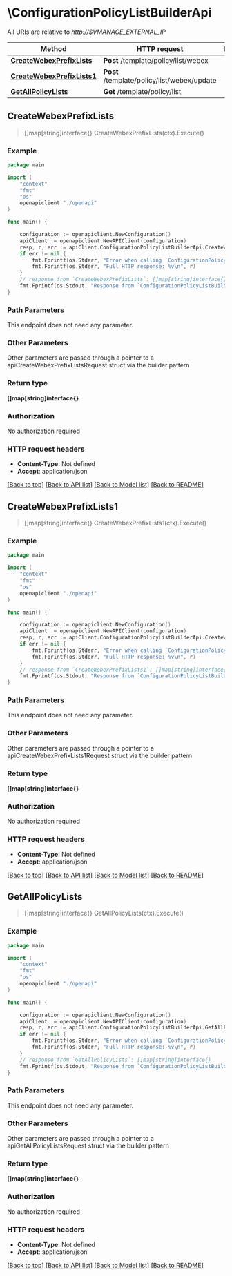 # \ConfigurationPolicyListBuilderApi

All URIs are relative to *http://$VMANAGE_EXTERNAL_IP*

Method | HTTP request | Description
------------- | ------------- | -------------
[**CreateWebexPrefixLists**](ConfigurationPolicyListBuilderApi.md#CreateWebexPrefixLists) | **Post** /template/policy/list/webex | 
[**CreateWebexPrefixLists1**](ConfigurationPolicyListBuilderApi.md#CreateWebexPrefixLists1) | **Post** /template/policy/list/webex/update | 
[**GetAllPolicyLists**](ConfigurationPolicyListBuilderApi.md#GetAllPolicyLists) | **Get** /template/policy/list | 



## CreateWebexPrefixLists

> []map[string]interface{} CreateWebexPrefixLists(ctx).Execute()





### Example

```go
package main

import (
    "context"
    "fmt"
    "os"
    openapiclient "./openapi"
)

func main() {

    configuration := openapiclient.NewConfiguration()
    apiClient := openapiclient.NewAPIClient(configuration)
    resp, r, err := apiClient.ConfigurationPolicyListBuilderApi.CreateWebexPrefixLists(context.Background()).Execute()
    if err != nil {
        fmt.Fprintf(os.Stderr, "Error when calling `ConfigurationPolicyListBuilderApi.CreateWebexPrefixLists``: %v\n", err)
        fmt.Fprintf(os.Stderr, "Full HTTP response: %v\n", r)
    }
    // response from `CreateWebexPrefixLists`: []map[string]interface{}
    fmt.Fprintf(os.Stdout, "Response from `ConfigurationPolicyListBuilderApi.CreateWebexPrefixLists`: %v\n", resp)
}
```

### Path Parameters

This endpoint does not need any parameter.

### Other Parameters

Other parameters are passed through a pointer to a apiCreateWebexPrefixListsRequest struct via the builder pattern


### Return type

**[]map[string]interface{}**

### Authorization

No authorization required

### HTTP request headers

- **Content-Type**: Not defined
- **Accept**: application/json

[[Back to top]](#) [[Back to API list]](../README.md#documentation-for-api-endpoints)
[[Back to Model list]](../README.md#documentation-for-models)
[[Back to README]](../README.md)


## CreateWebexPrefixLists1

> []map[string]interface{} CreateWebexPrefixLists1(ctx).Execute()





### Example

```go
package main

import (
    "context"
    "fmt"
    "os"
    openapiclient "./openapi"
)

func main() {

    configuration := openapiclient.NewConfiguration()
    apiClient := openapiclient.NewAPIClient(configuration)
    resp, r, err := apiClient.ConfigurationPolicyListBuilderApi.CreateWebexPrefixLists1(context.Background()).Execute()
    if err != nil {
        fmt.Fprintf(os.Stderr, "Error when calling `ConfigurationPolicyListBuilderApi.CreateWebexPrefixLists1``: %v\n", err)
        fmt.Fprintf(os.Stderr, "Full HTTP response: %v\n", r)
    }
    // response from `CreateWebexPrefixLists1`: []map[string]interface{}
    fmt.Fprintf(os.Stdout, "Response from `ConfigurationPolicyListBuilderApi.CreateWebexPrefixLists1`: %v\n", resp)
}
```

### Path Parameters

This endpoint does not need any parameter.

### Other Parameters

Other parameters are passed through a pointer to a apiCreateWebexPrefixLists1Request struct via the builder pattern


### Return type

**[]map[string]interface{}**

### Authorization

No authorization required

### HTTP request headers

- **Content-Type**: Not defined
- **Accept**: application/json

[[Back to top]](#) [[Back to API list]](../README.md#documentation-for-api-endpoints)
[[Back to Model list]](../README.md#documentation-for-models)
[[Back to README]](../README.md)


## GetAllPolicyLists

> []map[string]interface{} GetAllPolicyLists(ctx).Execute()





### Example

```go
package main

import (
    "context"
    "fmt"
    "os"
    openapiclient "./openapi"
)

func main() {

    configuration := openapiclient.NewConfiguration()
    apiClient := openapiclient.NewAPIClient(configuration)
    resp, r, err := apiClient.ConfigurationPolicyListBuilderApi.GetAllPolicyLists(context.Background()).Execute()
    if err != nil {
        fmt.Fprintf(os.Stderr, "Error when calling `ConfigurationPolicyListBuilderApi.GetAllPolicyLists``: %v\n", err)
        fmt.Fprintf(os.Stderr, "Full HTTP response: %v\n", r)
    }
    // response from `GetAllPolicyLists`: []map[string]interface{}
    fmt.Fprintf(os.Stdout, "Response from `ConfigurationPolicyListBuilderApi.GetAllPolicyLists`: %v\n", resp)
}
```

### Path Parameters

This endpoint does not need any parameter.

### Other Parameters

Other parameters are passed through a pointer to a apiGetAllPolicyListsRequest struct via the builder pattern


### Return type

**[]map[string]interface{}**

### Authorization

No authorization required

### HTTP request headers

- **Content-Type**: Not defined
- **Accept**: application/json

[[Back to top]](#) [[Back to API list]](../README.md#documentation-for-api-endpoints)
[[Back to Model list]](../README.md#documentation-for-models)
[[Back to README]](../README.md)

